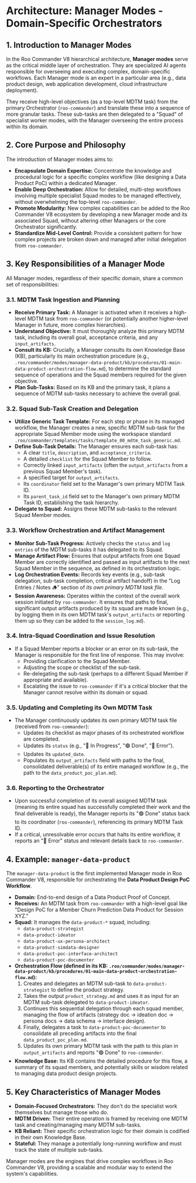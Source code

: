 # Architecture: Manager Modes - Domain-Specific Orchestrators

## 1. Introduction to Manager Modes

In the Roo Commander V8 hierarchical architecture, **Manager modes** serve as the critical middle layer of orchestration. They are specialized AI agents responsible for overseeing and executing complex, domain-specific workflows. Each Manager mode is an expert in a particular area (e.g., data product design, web application development, cloud infrastructure deployment).

They receive high-level objectives (as a top-level MDTM task) from the primary Orchestrator (`roo-commander`) and translate these into a sequence of more granular tasks. These sub-tasks are then delegated to a "Squad" of specialist worker modes, with the Manager overseeing the entire process within its domain.

## 2. Core Purpose and Philosophy

The introduction of Manager modes aims to:

*   **Encapsulate Domain Expertise:** Concentrate the knowledge and procedural logic for a specific complex workflow (like designing a Data Product PoC) within a dedicated Manager.
*   **Enable Deep Orchestration:** Allow for detailed, multi-step workflows involving multiple specialist Squad modes to be managed effectively, without overwhelming the top-level `roo-commander`.
*   **Promote Modularity:** New complex capabilities can be added to the Roo Commander V8 ecosystem by developing a new Manager mode and its associated Squad, without altering other Managers or the core Orchestrator significantly.
*   **Standardize Mid-Level Control:** Provide a consistent pattern for how complex projects are broken down and managed after initial delegation from `roo-commander`.

## 3. Key Responsibilities of a Manager Mode

All Manager modes, regardless of their specific domain, share a common set of responsibilities:

### 3.1. MDTM Task Ingestion and Planning
*   **Receive Primary Task:** A Manager is activated when it receives a high-level MDTM task from `roo-commander` (or potentially another higher-level Manager in future, more complex hierarchies).
*   **Understand Objective:** It must thoroughly analyze this primary MDTM task, including its overall goal, acceptance criteria, and any `input_artifacts`.
*   **Consult its KB:** Crucially, a Manager consults its own Knowledge Base (KB), particularly its main orchestration procedure (e.g., `.roo/commander/modes/manager-data-product/kb/procedures/01-main-data-product-orchestration-flow.md`), to determine the standard sequence of operations and the Squad members required for the given objective.
*   **Plan Sub-Tasks:** Based on its KB and the primary task, it plans a sequence of MDTM sub-tasks necessary to achieve the overall goal.

### 3.2. Squad Sub-Task Creation and Delegation
*   **Utilize Generic Task Template:** For each step or phase in its managed workflow, the Manager creates a new, specific MDTM sub-task for the appropriate Squad Member mode using the workspace standard `.roo/commander/templates/tasks/template_00_mdtm_task_generic.md`.
*   **Define Sub-Task Details:** The Manager ensures each sub-task has:
    *   A clear `title`, `description`, and `acceptance_criteria`.
    *   A detailed `checklist` for the Squad Member to follow.
    *   Correctly linked `input_artifacts` (often the `output_artifacts` from a previous Squad Member's task).
    *   A specified target for `output_artifacts`.
    *   Its `coordinator` field set to the Manager's own primary MDTM Task ID.
    *   Its `parent_task_id` field set to the Manager's own primary MDTM Task ID, establishing the task hierarchy.
*   **Delegate to Squad:** Assigns these MDTM sub-tasks to the relevant Squad Member modes.

### 3.3. Workflow Orchestration and Artifact Management
*   **Monitor Sub-Task Progress:** Actively checks the `status` and `log entries` of the MDTM sub-tasks it has delegated to its Squad.
*   **Manage Artifact Flow:** Ensures that output artifacts from one Squad Member are correctly identified and passed as input artifacts to the next Squad Member in the sequence, as defined in its orchestration logic.
*   **Log Orchestration Events:** Records key events (e.g., sub-task delegation, sub-task completion, critical artifact handoff) in the "Log Entries / Notes 🪵" section of *its own primary MDTM task file*.
*   **Session Awareness:** Operates within the context of the overall work session initiated by `roo-commander`. It ensures that paths to final, significant output artifacts produced by its squad are made known (e.g., by logging them in its own MDTM task's `output_artifacts` or reporting them up so they can be added to the `session_log.md`).

### 3.4. Intra-Squad Coordination and Issue Resolution
*   If a Squad Member reports a blocker or an error on its sub-task, the Manager is responsible for the first line of response. This may involve:
    *   Providing clarification to the Squad Member.
    *   Adjusting the scope or checklist of the sub-task.
    *   Re-delegating the sub-task (perhaps to a different Squad Member if appropriate and available).
    *   Escalating the issue to `roo-commander` if it's a critical blocker that the Manager cannot resolve within its domain or squad.

### 3.5. Updating and Completing its Own MDTM Task
*   The Manager continuously updates its own primary MDTM task file (received from `roo-commander`):
    *   Updates its checklist as major phases of its orchestrated workflow are completed.
    *   Updates its `status` (e.g., "🔵 In Progress", "🟢 Done", "🔴 Error").
    *   Updates its `updated_date`.
    *   Populates its `output_artifacts` field with paths to the final, consolidated deliverable(s) of its entire managed workflow (e.g., the path to the `data_product_poc_plan.md`).

### 3.6. Reporting to the Orchestrator
*   Upon successful completion of its overall assigned MDTM task (meaning its entire squad has successfully completed their work and the final deliverable is ready), the Manager reports its "🟢 Done" status back to its coordinator (`roo-commander`), referencing its primary MDTM Task ID.
*   If a critical, unresolvable error occurs that halts its entire workflow, it reports an "🔴 Error" status and relevant details back to `roo-commander`.

## 4. Example: `manager-data-product`

The `manager-data-product` is the first implemented Manager mode in Roo Commander V8, responsible for orchestrating the **Data Product Design PoC Workflow**.

*   **Domain:** End-to-end design of a Data Product Proof of Concept.
*   **Receives:** An MDTM task from `roo-commander` with a high-level goal like "Design PoC for a Member Churn Prediction Data Product for Session XYZ."
*   **Squad:** It manages the `data-product-*` squad, including:
    *   `data-product-strategist`
    *   `data-product-ideator`
    *   `data-product-ux-persona-architect`
    *   `data-product-simdata-designer`
    *   `data-product-poc-interface-architect`
    *   `data-product-poc-documenter`
*   **Orchestration Flow (defined in its KB: `.roo/commander/modes/manager-data-product/kb/procedures/01-main-data-product-orchestration-flow.md`):**
    1.  Creates and delegates an MDTM sub-task to `data-product-strategist` to define the product strategy.
    2.  Takes the output `product_strategy.md` and uses it as input for an MDTM sub-task delegated to `data-product-ideator`.
    3.  Continues this sequential delegation through each squad member, managing the flow of artifacts (strategy doc -> ideation doc -> persona docs -> data schema -> interface design).
    4.  Finally, delegates a task to `data-product-poc-documenter` to consolidate all preceding artifacts into the final `data_product_poc_plan.md`.
    5.  Updates its own primary MDTM task with the path to this plan in `output_artifacts` and reports "🟢 Done" to `roo-commander`.
*   **Knowledge Base:** Its KB contains the detailed procedure for this flow, a summary of its squad members, and potentially skills or wisdom related to managing data product design projects.

## 5. Key Characteristics of Manager Modes

*   **Domain-Focused Orchestrators:** They don't do the specialist work themselves but manage those who do.
*   **MDTM Driven:** Their entire operation is framed by receiving one MDTM task and creating/managing many MDTM sub-tasks.
*   **KB Reliant:** Their specific orchestration logic for their domain is codified in their own Knowledge Base.
*   **Stateful:** They manage a potentially long-running workflow and must track the state of multiple sub-tasks.

Manager modes are the engines that drive complex workflows in Roo Commander V8, providing a scalable and modular way to extend the system's capabilities.